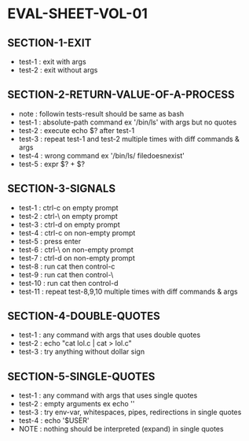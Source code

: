# EVAL-SHEET-VOL-01
## SECTION-1-EXIT
-	test-1				:	exit with args
-	test-2				:	exit without args

## SECTION-2-RETURN-VALUE-OF-A-PROCESS
-	note				:	followin tests-result should be same as bash	
-	test-1				:	absolute-path command ex '/bin/ls' with args but no quotes
-	test-2				:	execute echo $? after test-1
-	test-3				:	repeat test-1 and test-2 multiple times with diff commands & args
-	test-4				:	wrong command ex '/bin/ls/ filedoesnexist'
-	test-5				:	expr $? + $?

## SECTION-3-SIGNALS
-	test-1				:	ctrl-c on empty prompt 
-	test-2				:	ctrl-\ on empty prompt
-	test-3				:	ctrl-d on empty prompt
-	test-4				:	ctrl-c on non-empty prompt
-	test-5				:	press enter
-	test-6				:	ctrl-\ on non-empty prompt
-	test-7				:	ctrl-d on non-empty prompt
-	test-8				:	run cat then control-c
-	test-9				:	run cat then control-\
-	test-10				:	run cat then control-d
-	test-11				:	repeat test-8,9,10 multiple times with diff commands & args

## SECTION-4-DOUBLE-QUOTES
-	test-1				:	any command with args that uses double quotes
-	test-2				:	echo "cat lol.c | cat > lol.c"
-	test-3				:	try anything without dollar sign

## SECTION-5-SINGLE-QUOTES
-	test-1				:	any command with args that uses single quotes
-	test-2				:	empty arguments ex echo ''
-	test-3				:	try env-var, whitespaces, pipes, redirections in single quotes
-	test-4				:	echo '$USER'
-	NOTE				:	nothing should be interpreted (expand) in single quotes